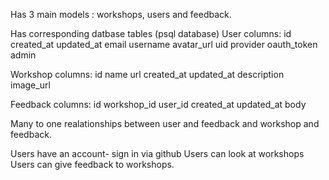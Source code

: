 Has 3 main models : workshops, users and feedback.

Has corresponding datbase tables (psql database)
User columns:
id
created_at
updated_at
email
username
avatar_url
uid
provider
oauth_token
admin

Workshop columns:
id
name
url
created_at
updated_at
description
image_url

Feedback columns:
id
workshop_id
user_id
created_at
updated_at
body

Many to one realationships between user and feedback and workshop and feedback.

Users have an account- sign in via github
Users can look at workshops
Users can give feedback to workshops.
